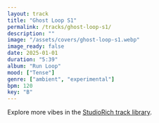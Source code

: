 ```yaml
---
layout: track
title: "Ghost Loop S1"
permalink: /tracks/ghost-loop-s1/
description: ""
image: "/assets/covers/ghost-loop-s1.webp"
image_ready: false
date: 2025-01-01
duration: "5:39"
album: "Run Loop"
mood: ["Tense"]
genre: ["ambient", "experimental"]
bpm: 120
key: "B"
---
```


Explore more vibes in the [StudioRich track library](/tracks/).
